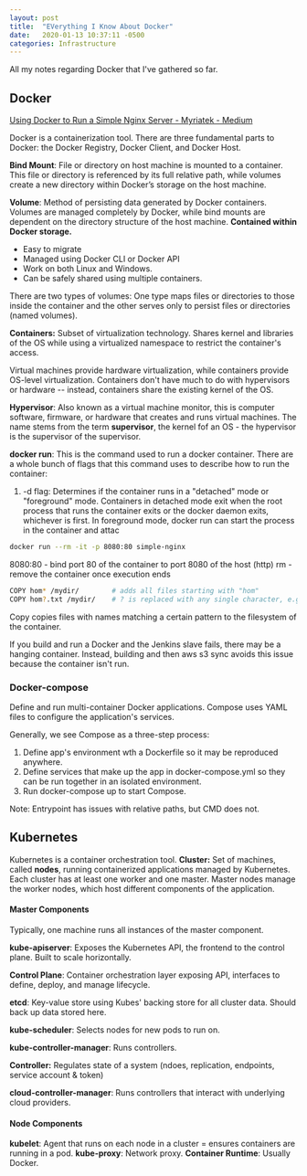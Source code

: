 ```yaml
---
layout: post
title:  "EVerything I Know About Docker"
date:   2020-01-13 10:37:11 -0500
categories: Infrastructure
---
```

All my notes regarding Docker that I've gathered so far.

## Docker
[Using Docker to Run a Simple Nginx Server - Myriatek - Medium](https://medium.com/myriatek/using-docker-to-run-a-simple-nginx-server-75a48d74500b)

Docker is a containerization tool. There are three fundamental parts to Docker: the Docker Registry, Docker Client, and Docker Host.

**Bind Mount**: File or directory on host machine is mounted to a container. This file or directory is referenced by its full relative path, while volumes create a new directory within Docker’s storage on the host machine.


**Volume**: Method of persisting data generated by Docker containers. Volumes are managed completely by Docker, while bind mounts are dependent on the directory structure of the host machine. **Contained within Docker storage.**
- Easy to migrate
- Managed using Docker CLI or Docker API
- Work on both Linux and Windows. 
- Can be safely shared using multiple containers.

There are two types of volumes: One type maps files or directories to those inside the container and the other serves only to persist files or directories (named volumes).

**Containers:** Subset of virtualization technology. Shares kernel and libraries of the OS while using a virtualized namespace to restrict the container's access.

Virtual machines provide hardware virtualization, while containers provide OS-level virtualization. Containers don't have much to do with hypervisors or hardware -- instead, containers share the existing kernel of the OS.

**Hypervisor**: Also known as a virtual machine monitor, this is computer software, firmware, or hardware that creates and runs virtual machines. The name stems from the term **supervisor**, the kernel fof an OS - the hypervisor is the supervisor of the supervisor.

**docker run**: This is the command used to run a docker container. There are a whole bunch of flags that this command uses to describe how to run the container:
1. -d flag: Determines if the container runs in a "detached" mode or "foreground" mode. Containers in detached mode exit when the root process that runs the container exits or the docker daemon exits, whichever is first.
  In foreground mode, docker run can start the process in the container and attac

``` bash
docker run --rm -it -p 8080:80 simple-nginx
```
8080:80 - bind port 80 of the container to port 8080 of the host (http)
rm - remove the container once execution ends

``` bash
COPY hom* /mydir/        # adds all files starting with "hom"
COPY hom?.txt /mydir/    # ? is replaced with any single character, e.g., "home.txt"
```
Copy copies files with names matching a certain pattern to the filesystem of the container. 

If you build and run a Docker and the Jenkins slave fails, there may be a hanging container. Instead, building and then aws s3 sync avoids this issue because the container isn't run.

### Docker-compose
Define and run multi-container Docker applications. Compose uses YAML files to configure the application's services.

Generally, we see Compose as a three-step process:
1. Define app's environment wth a Dockerfile so it may be reproduced anywhere.
2. Define services that make up the app in docker-compose.yml so they can be run together in an isolated environment.
3. Run docker-compose up to start Compose.

Note: Entrypoint has issues with relative paths, but CMD does not.

## Kubernetes
Kubernetes is a container orchestration tool.
**Cluster:** Set of machines, called **nodes**, running containerized applications managed by Kubernetes. Each cluster has at least one worker and one master. Master nodes manage the worker nodes, which host different components of the application.

#### Master Components
Typically, one machine runs all instances of the master component.

**kube-apiserver**: Exposes the Kubernetes API, the frontend to the control plane. Built to scale horizontally.

**Control Plane**: Container orchestration layer exposing API, interfaces to define, deploy, and manage lifecycle.

**etcd**: Key-value store using Kubes' backing store for all cluster data. Should back up data stored here.

**kube-scheduler**: Selects nodes for new pods to run on.

**kube-controller-manager**: Runs controllers.

**Controller:** Regulates state of a system (ndoes, replication, endpoints, service account & token)

**cloud-controller-manager**: Runs controllers that interact with underlying cloud providers.

#### Node Components
**kubelet**: Agent that runs on each node in a cluster = ensures containers are running in a pod. 
**kube-proxy**: Network proxy.
**Container Runtime**: Usually Docker.

